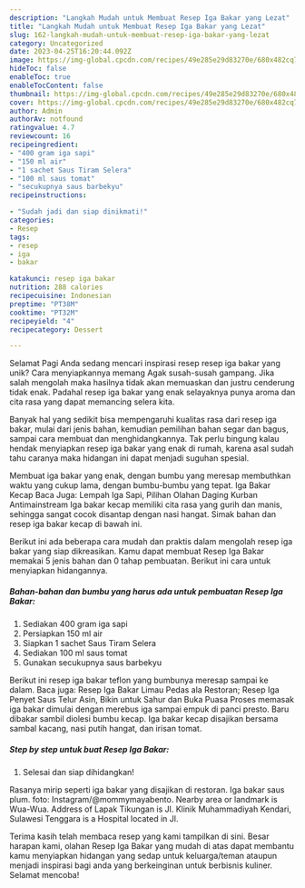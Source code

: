 ```yaml
---
description: "Langkah Mudah untuk Membuat Resep Iga Bakar yang Lezat"
title: "Langkah Mudah untuk Membuat Resep Iga Bakar yang Lezat"
slug: 162-langkah-mudah-untuk-membuat-resep-iga-bakar-yang-lezat
category: Uncategorized
date: 2023-04-25T16:20:44.092Z
image: https://img-global.cpcdn.com/recipes/49e285e29d83270e/680x482cq70/resep-iga-bakar-foto-resep-utama.jpg
hideToc: false
enableToc: true
enableTocContent: false
thumbnail: https://img-global.cpcdn.com/recipes/49e285e29d83270e/680x482cq70/resep-iga-bakar-foto-resep-utama.jpg
cover: https://img-global.cpcdn.com/recipes/49e285e29d83270e/680x482cq70/resep-iga-bakar-foto-resep-utama.jpg
author: Admin
authorAv: notfound
ratingvalue: 4.7
reviewcount: 16
recipeingredient:
- "400 gram iga sapi"
- "150 ml air"
- "1 sachet Saus Tiram Selera"
- "100 ml saus tomat"
- "secukupnya saus barbekyu"
recipeinstructions:

- "Sudah jadi dan siap dinikmati!"
categories:
- Resep
tags:
- resep
- iga
- bakar

katakunci: resep iga bakar 
nutrition: 288 calories
recipecuisine: Indonesian
preptime: "PT38M"
cooktime: "PT32M"
recipeyield: "4"
recipecategory: Dessert

---
```



Selamat Pagi Anda sedang mencari inspirasi resep resep iga bakar yang unik? Cara menyiapkannya memang Agak susah-susah gampang. Jika salah mengolah maka hasilnya tidak akan memuaskan dan justru cenderung tidak enak. Padahal resep iga bakar yang enak selayaknya punya aroma dan cita rasa yang dapat memancing selera kita.


Banyak hal yang sedikit bisa mempengaruhi kualitas rasa dari resep iga bakar, mulai dari jenis bahan, kemudian pemilihan bahan segar dan bagus, sampai cara membuat dan menghidangkannya. Tak perlu bingung kalau hendak menyiapkan resep iga bakar yang enak di rumah, karena asal sudah tahu caranya maka hidangan ini dapat menjadi suguhan spesial.

Membuat iga bakar yang enak, dengan bumbu yang meresap membuthkan waktu yang cukup lama, dengan bumbu-bumbu yang tepat. Iga Bakar Kecap Baca Juga: Lempah Iga Sapi, Pilihan Olahan Daging Kurban Antimainstream Iga bakar kecap memiliki cita rasa yang gurih dan manis, sehingga sangat cocok disantap dengan nasi hangat. Simak bahan dan resep iga bakar kecap di bawah ini.


Berikut ini ada beberapa cara mudah dan praktis dalam mengolah resep iga bakar yang siap dikreasikan. Kamu dapat membuat Resep Iga Bakar memakai 5 jenis bahan dan 0 tahap pembuatan. Berikut ini cara untuk menyiapkan hidangannya.

<!--inarticleads1-->

##### Bahan-bahan dan bumbu yang harus ada untuk pembuatan Resep Iga Bakar:

1. Sediakan 400 gram iga sapi
1. Persiapkan 150 ml air
1. Siapkan 1 sachet Saus Tiram Selera
1. Sediakan 100 ml saus tomat
1. Gunakan secukupnya saus barbekyu


Berikut ini resep iga bakar teflon yang bumbunya meresap sampai ke dalam. Baca juga: Resep Iga Bakar Limau Pedas ala Restoran; Resep Iga Penyet Saus Telur Asin, Bikin untuk Sahur dan Buka Puasa Proses memasak iga bakar dimulai dengan merebus iga sampai empuk di panci presto. Baru dibakar sambil diolesi bumbu kecap. Iga bakar kecap disajikan bersama sambal kacang, nasi putih hangat, dan irisan tomat. 

<!--inarticleads2-->

##### Step by step untuk buat Resep Iga Bakar:


1. Selesai dan siap dihidangkan!

Rasanya mirip seperti iga bakar yang disajikan di restoran. Iga bakar saus plum. foto: Instagram/@mommymayabento. Nearby area or landmark is Wua-Wua. Address of Lapak Tikungan is Jl. Klinik Muhammadiyah Kendari, Sulawesi Tenggara is a Hospital located in Jl. 

Terima kasih telah membaca resep yang kami tampilkan di sini. Besar harapan kami, olahan Resep Iga Bakar yang mudah di atas dapat membantu kamu menyiapkan hidangan yang sedap untuk keluarga/teman ataupun menjadi inspirasi bagi anda yang berkeinginan untuk berbisnis kuliner. Selamat mencoba!
